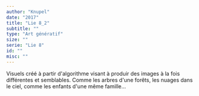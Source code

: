 ```yaml
---
author: "Knupel"
date: "2017"
title: "Lie 8_2"
subtitle: ""
type: "Art génératif"
size: ""
serie: "Lie 8"
id: ""
misc: ""
---
```


Visuels créé à partir d'algorithme visant à produir des images à la fois différentes et semblables. Comme les arbres d'une forêts, les nuages dans le ciel, comme les enfants d'une même famille...